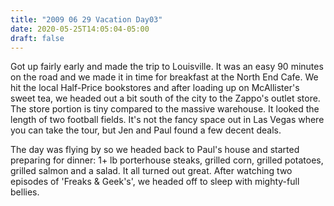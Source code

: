 ```yaml
---
title: "2009 06 29 Vacation Day03"
date: 2020-05-25T14:05:04-05:00
draft: false
---
```


Got up fairly early and made the trip to Louisville. It was an easy 90 minutes on the road and we made it in time for breakfast at the North End Cafe. We hit the local Half-Price bookstores and after loading up on McAllister's sweet tea, we headed out a bit south of the city to the Zappo's outlet store. The store portion is tiny compared to the massive warehouse. It looked the length of two football fields. It's not the fancy space out in Las Vegas where you can take the tour, but Jen and Paul found a few decent deals. 

The day was flying by so we headed back to Paul's house and started preparing for dinner: 1+ lb porterhouse steaks, grilled corn, grilled potatoes, grilled salmon and a salad. It all turned out great. After watching two episodes of 'Freaks & Geek's', we headed off to sleep with mighty-full bellies. 

